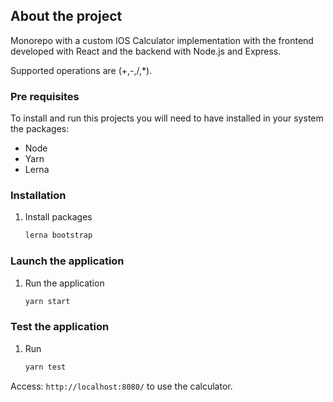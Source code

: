 ## About the project

Monorepo with a custom IOS Calculator implementation with the frontend developed with React and the backend with Node.js and Express.

Supported operations are (+,-,/,\*).

### Pre requisites

To install and run this projects you will need to have installed in your system the packages:

- Node
- Yarn
- Lerna

### Installation

1. Install packages
   ```sh
   lerna bootstrap
   ```

### Launch the application

1. Run the application
   ```sh
   yarn start
   ```

### Test the application

1. Run
   ```sh
   yarn test
   ```

Access: `http://localhost:8080/` to use the calculator.
